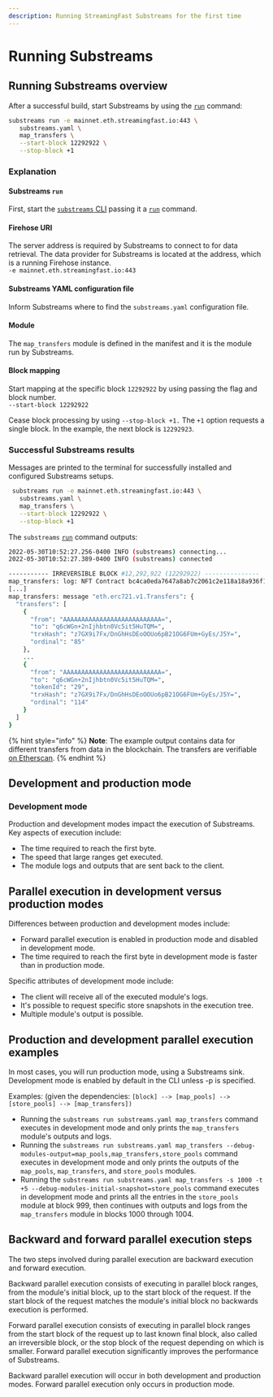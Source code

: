 ```yaml
---
description: Running StreamingFast Substreams for the first time
---
```


# Running Substreams

## Running Substreams overview

After a successful build, start Substreams by using the [`run`](https://substreams.streamingfast.io/reference-and-specs/command-line-interface#run) command:

```bash
substreams run -e mainnet.eth.streamingfast.io:443 \
   substreams.yaml \
   map_transfers \
   --start-block 12292922 \
   --stop-block +1
```

### Explanation

#### Substreams `run`

First, start the [`substreams` CLI](../reference-and-specs/command-line-interface.md) passing it a [`run`](https://substreams.streamingfast.io/reference-and-specs/command-line-interface#run) command.

#### Firehose URI

The server address is required by Substreams to connect to for data retrieval. The data provider for Substreams is located at the address, which is a running Firehose instance.\
`-e mainnet.eth.streamingfast.io:443`

#### Substreams YAML configuration file

Inform Substreams where to find the `substreams.yaml` configuration file.

#### Module

The `map_transfers` module is defined in the manifest and it is the module run by Substreams.

#### Block mapping

Start mapping at the specific block `12292922` by using passing the flag and block number.\
`--start-block 12292922`

Cease block processing by using `--stop-block +1.` The `+1` option requests a single block. In the example, the next block is `12292923`.

### Successful Substreams results

Messages are printed to the terminal for successfully installed and configured Substreams setups.

```bash
 substreams run -e mainnet.eth.streamingfast.io:443 \
   substreams.yaml \
   map_transfers \
   --start-block 12292922 \
   --stop-block +1
```

The `substreams` [`run`](https://substreams.streamingfast.io/reference-and-specs/command-line-interface#run) command outputs:

```bash
2022-05-30T10:52:27.256-0400 INFO (substreams) connecting...
2022-05-30T10:52:27.389-0400 INFO (substreams) connected

----------- IRREVERSIBLE BLOCK #12,292,922 (12292922) ---------------
map_transfers: log: NFT Contract bc4ca0eda7647a8ab7c2061c2e118a18a936f13d invoked
[...]
map_transfers: message "eth.erc721.v1.Transfers": {
  "transfers": [
    {
      "from": "AAAAAAAAAAAAAAAAAAAAAAAAAAA=",
      "to": "q6cWGn+2nIjhbtn0Vc5it5HuTQM=",
      "trxHash": "z7GX9i7Fx/DnGhHsDEoOOUo6pB21OG6FUm+GyEs/J5Y=",
      "ordinal": "85"
    },
    ...
    {
      "from": "AAAAAAAAAAAAAAAAAAAAAAAAAAA=",
      "to": "q6cWGn+2nIjhbtn0Vc5it5HuTQM=",
      "tokenId": "29",
      "trxHash": "z7GX9i7Fx/DnGhHsDEoOOUo6pB21OG6FUm+GyEs/J5Y=",
      "ordinal": "114"
    }
  ]
}
```

{% hint style="info" %}
**Note**: The example output contains data for different transfers from data in the blockchain. The transfers are verifiable [on Etherscan](https://etherscan.io/tx/0xcfb197f62ec5c7f0e71a11ec0c4a0e394a3aa41db5386e85526f86c84b3f2796).
{% endhint %}

## Development and production mode

### Development mode

Production and development modes impact the execution of Substreams. Key aspects of execution include:

- The time required to reach the first byte.
- The speed that large ranges get executed.
- The module logs and outputs that are sent back to the client.

## Parallel execution in development versus production modes

Differences between production and development modes include:

- Forward parallel execution is enabled in production mode and disabled in development mode.
- The time required to reach the first byte in development mode is faster than in production mode.

Specific attributes of development mode include:

- The client will receive all of the executed module's logs.
- It's possible to request specific store snapshots in the execution tree.
- Multiple module's output is possible.

## Production and development parallel execution examples

In most cases, you will run production mode, using a Substreams sink. Development mode is enabled by default in the CLI unless -p is specified.

Examples: (given the dependencies: `[block] --> [map_pools] --> [store_pools] --> [map_transfers])`

- Running the `substreams run substreams.yaml map_transfers` command executes in development mode and only prints the `map_transfers` module's outputs and logs.
- Running the `substreams run substreams.yaml map_transfers --debug-modules-output=map_pools,map_transfers,store_pools` command executes in development mode and only prints the outputs of the `map_pools`, `map_transfers`, and `store_pools` modules.
- Running the `substreams run substreams.yaml map_transfers -s 1000 -t +5 --debug-modules-initial-snapshot=store_pools` command executes in development mode and prints all the entries in the `store_pools` module at block 999, then continues with outputs and logs from the `map_transfers` module in blocks 1000 through 1004.

## Backward and forward parallel execution steps

The two steps involved during parallel execution are backward execution and forward execution.

Backward parallel execution consists of executing in parallel block ranges, from the module's initial block, up to the start block of the request. If the start block of the request matches the module's initial block no backwards execution is performed.

Forward parallel execution consists of executing in parallel block ranges from the start block of the request up to last known final block, also called an irreversible block, or the stop block of the request depending on which is smaller. Forward parallel execution significantly improves the performance of Substreams.

Backward parallel execution will occur in both development and production modes. Forward parallel execution only occurs in production mode.
